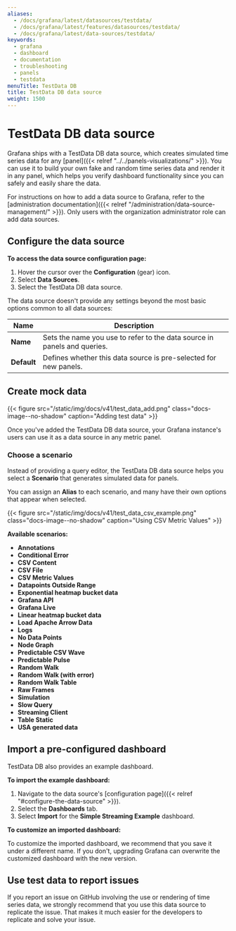```yaml
---
aliases:
  - /docs/grafana/latest/datasources/testdata/
  - /docs/grafana/latest/features/datasources/testdata/
  - /docs/grafana/latest/data-sources/testdata/
keywords:
  - grafana
  - dashboard
  - documentation
  - troubleshooting
  - panels
  - testdata
menuTitle: TestData DB
title: TestData DB data source
weight: 1500
---
```


# TestData DB data source

Grafana ships with a TestData DB data source, which creates simulated time series data for any [panel]({{< relref "../../panels-visualizations/" >}}).
You can use it to build your own fake and random time series data and render it in any panel, which helps you verify dashboard functionality since you can safely and easily share the data.

For instructions on how to add a data source to Grafana, refer to the [administration documentation]({{< relref "/administration/data-source-management/" >}}).
Only users with the organization administrator role can add data sources.

## Configure the data source

**To access the data source configuration page:**

1. Hover the cursor over the **Configuration** (gear) icon.
1. Select **Data Sources**.
1. Select the TestData DB data source.

The data source doesn't provide any settings beyond the most basic options common to all data sources:

| Name        | Description                                                              |
| ----------- | ------------------------------------------------------------------------ |
| **Name**    | Sets the name you use to refer to the data source in panels and queries. |
| **Default** | Defines whether this data source is pre-selected for new panels.         |

## Create mock data

{{< figure src="/static/img/docs/v41/test_data_add.png" class="docs-image--no-shadow" caption="Adding test data" >}}

Once you've added the TestData DB data source, your Grafana instance's users can use it as a data source in any metric panel.

### Choose a scenario

Instead of providing a query editor, the TestData DB data source helps you select a **Scenario** that generates simulated data for panels.

You can assign an **Alias** to each scenario, and many have their own options that appear when selected.

{{< figure src="/static/img/docs/v41/test_data_csv_example.png" class="docs-image--no-shadow" caption="Using CSV Metric Values" >}}

**Available scenarios:**

- **Annotations**
- **Conditional Error**
- **CSV Content**
- **CSV File**
- **CSV Metric Values**
- **Datapoints Outside Range**
- **Exponential heatmap bucket data**
- **Grafana API**
- **Grafana Live**
- **Linear heatmap bucket data**
- **Load Apache Arrow Data**
- **Logs**
- **No Data Points**
- **Node Graph**
- **Predictable CSV Wave**
- **Predictable Pulse**
- **Random Walk**
- **Random Walk (with error)**
- **Random Walk Table**
- **Raw Frames**
- **Simulation**
- **Slow Query**
- **Streaming Client**
- **Table Static**
- **USA generated data**

## Import a pre-configured dashboard

TestData DB also provides an example dashboard.

**To import the example dashboard:**

1. Navigate to the data source's [configuration page]({{< relref "#configure-the-data-source" >}}).
1. Select the **Dashboards** tab.
1. Select **Import** for the **Simple Streaming Example** dashboard.

**To customize an imported dashboard:**

To customize the imported dashboard, we recommend that you save it under a different name.
If you don't, upgrading Grafana can overwrite the customized dashboard with the new version.

## Use test data to report issues

If you report an issue on GitHub involving the use or rendering of time series data, we strongly recommend that you use this data source to replicate the issue.
That makes it much easier for the developers to replicate and solve your issue.
